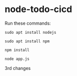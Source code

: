 # node-todo-cicd

Run these commands:


`sudo apt install nodejs`


`sudo apt install npm`


`npm install`

`node app.js`


3rd changes
